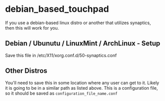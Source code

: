 # debian_based_touchpad
If you use a debian-based linux distro or another that utilizes synaptics, then this will work for you.

## Debian / Ubunutu / LinuxMint / ArchLinux - Setup
Save this file in /etc/X11/xorg.conf.d/50-synaptics.conf

## Other Distros
You'll need to save this in some location where any user can get to it. Likely it is going to be in a similar path as listed above.
This is a configuration file, so it should be saved as 
``configuration_file_name.conf``

